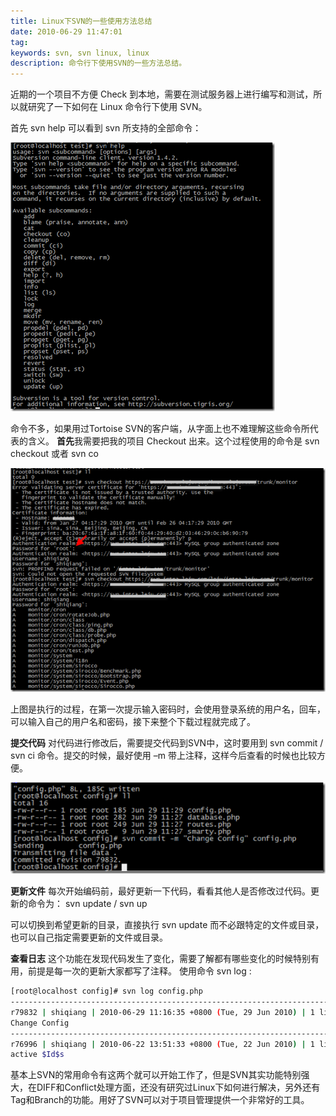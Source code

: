 ```yaml
---
title: Linux下SVN的一些使用方法总结
date: 2010-06-29 11:47:01
tag: 
keywords: svn, svn linux, linux
description: 命令行下使用SVN的一些方法总结。
---
```


近期的一个项目不方便 Check 到本地，需要在测试服务器上进行编写和测试，所以就研究了一下如何在 Linux 命令行下使用 SVN。

首先 svn help 可以看到 svn 所支持的全部命令：

![](20100629-svn-tips/image_thumb.png)

命令不多，如果用过Tortoise SVN的客户端，从字面上也不难理解这些命令所代表的含义。
**首先**我需要把我的项目 Checkout 出来。这个过程使用的命令是 svn checkout 或者 svn co

![](20100629-svn-tips/image_thumb_1.png)

上图是执行的过程，在第一次提示输入密码时，会使用登录系统的用户名，回车，可以输入自己的用户名和密码，接下来整个下载过程就完成了。

**提交代码**
对代码进行修改后，需要提交代码到SVN中，这时要用到 svn commit / svn ci 命令。提交的时候，最好使用 –m 带上注释，这样今后查看的时候也比较方便。

![](20100629-svn-tips/image_thumb_3.png)

**更新文件**
每次开始编码前，最好更新一下代码，看看其他人是否修改过代码。更新的命令为： svn update / svn up

可以切换到希望更新的目录，直接执行 svn update 而不必跟特定的文件或目录，也可以自己指定需要更新的文件或目录。

**查看日志**
这个功能在发现代码发生了变化，需要了解都有哪些变化的时候特别有用，前提是每一次的更新大家都写了注释。
使用命令 svn log :

```sh
[root@localhost config]# svn log config.php
------------------------------------------------------------------------
r79832 | shiqiang | 2010-06-29 11:16:35 +0800 (Tue, 29 Jun 2010) | 1 line
Change Config
------------------------------------------------------------------------
r76996 | shiqiang | 2010-06-22 13:51:33 +0800 (Tue, 22 Jun 2010) | 1 line
active $Id$s
```

基本上SVN的常用命令有这两个就可以开始工作了，但是SVN其实功能特别强大，在DIFF和Conflict处理方面，还没有研究过Linux下如何进行解决，另外还有Tag和Branch的功能。用好了SVN可以对于项目管理提供一个非常好的工具。









